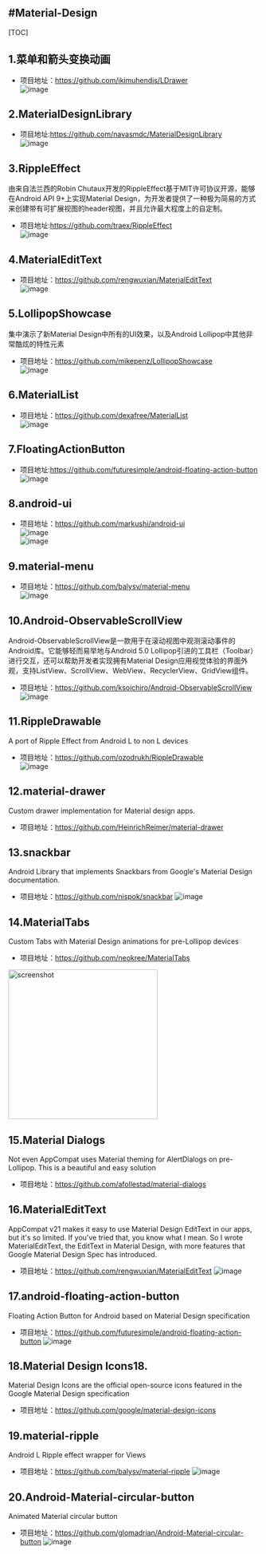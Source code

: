 #Material-Design
------
[TOC]

## 1.菜单和箭头变换动画  
* 项目地址：https://github.com/ikimuhendis/LDrawer  
![image](https://raw.githubusercontent.com/IkiMuhendis/LDrawer/master/images/animated.gif)  

## 2.MaterialDesignLibrary  
* 项目地址:https://github.com/navasmdc/MaterialDesignLibrary  
![image](https://github.com/navasmdc/MaterialDesignLibrary/blob/master/images/color_selector.png)  

## 3.RippleEffect  
由来自法兰西的Robin Chutaux开发的RippleEffect基于MIT许可协议开源，能够在Android API 9+上实现Material   Design，为开发者提供了一种极为简易的方式来创建带有可扩展视图的header视图，并且允许最大程度上的自定制。  
* 项目地址:https://github.com/traex/RippleEffect  
![image](https://github.com/traex/RippleEffect/blob/master/demo.gif)  

## 4.MaterialEditText  
* 项目地址：https://github.com/rengwuxian/MaterialEditText  
![image](https://github.com/rengwuxian/MaterialEditText/blob/master/images/material_edittext.png)  

## 5.LollipopShowcase  
集中演示了新Material Design中所有的UI效果，以及Android Lollipop中其他非常酷炫的特性元素  
* 项目地址：https://github.com/mikepenz/LollipopShowcase  
![image](https://raw.githubusercontent.com/mikepenz/Android-LollipopShowcase/master/DEV/screenshots/screenshot_1_small.jpg)    
## 6.MaterialList  
* 项目地址：https://github.com/dexafree/MaterialList  
![image](https://camo.githubusercontent.com/b71bb064807465b7c9132d7f6072e2064f01fb85/687474703a2f2f692e696d6775722e636f6d2f454e78554741772e706e67)  

## 7.FloatingActionButton  
* 项目地址:https://github.com/futuresimple/android-floating-action-button  
![image](https://github.com/futuresimple/android-floating-action-button/blob/master/screenshots/menu.gif)  

## 8.android-ui  
* 项目地址：https://github.com/markushi/android-ui  
![image](https://raw.githubusercontent.com/markushi/android-ui/master/example-action.gif)  
![image](https://raw.githubusercontent.com/markushi/android-ui/master/example-reveal.gif)  

## 9.material-menu   
* 项目地址：https://github.com/balysv/material-menu  
![image](http://cms.csdnimg.cn/article/201411/21/546f0b8672e44.jpg)  

## 10.Android-ObservableScrollView 
Android-ObservableScrollView是一款用于在滚动视图中观测滚动事件的Android库。它能够轻而易举地与Android 5.0 Lollipop引进的工具栏（Toolbar）进行交互，还可以帮助开发者实现拥有Material Design应用视觉体验的界面外观，支持ListView、ScrollView、WebView、RecyclerView、GridView组件。  
* 项目地址：https://github.com/ksoichiro/Android-ObservableScrollView  
![image](https://github.com/ksoichiro/Android-ObservableScrollView/blob/master/observablescrollview-samples/demo12.gif)

## 11.RippleDrawable
A port of Ripple Effect from Android L to non L devices  
* 项目地址：https://github.com/ozodrukh/RippleDrawable  
![image](http://img.youtube.com/vi/DxMJxm9qd5c/0.jpg)

## 12.material-drawer
Custom drawer implementation for Material design apps.
* 项目地址：https://github.com/HeinrichReimer/material-drawer

## 13.snackbar
Android Library that implements Snackbars from Google's Material Design documentation.
* 项目地址：https://github.com/nispok/snackbar
![image](https://github.com/nispok/snackbar/raw/master/art/home-2line.png)

## 14.MaterialTabs
Custom Tabs with Material Design animations for pre-Lollipop devices
* 项目地址：https://github.com/neokree/MaterialTabs
<img src="https://raw.github.com/neokree/MaterialTabs/master/screen-icon.png" alt="screenshot" width="300px" height="auto" />

## 15.Material Dialogs
Not even AppCompat uses Material theming for AlertDialogs on pre-Lollipop. This is a beautiful and easy solution
* 项目地址：https://github.com/afollestad/material-dialogs

## 16.MaterialEditText
AppCompat v21 makes it easy to use Material Design EditText in our apps, but it's so limited. If you've tried that, you know what I mean. So I wrote MaterialEditText, the EditText in Material Design, with more features that Google Material Design Spec has introduced.
* 项目地址：https://github.com/rengwuxian/MaterialEditText
![image](https://github.com/rengwuxian/MaterialEditText/blob/master/images/material_edittext.png)

## 17.android-floating-action-button
Floating Action Button for Android based on Material Design specification
* 项目地址：https://github.com/futuresimple/android-floating-action-button
![image](https://github.com/futuresimple/android-floating-action-button/blob/master/screenshots/buttons.png)

## 18.Material Design Icons18.
Material Design Icons are the official open-source icons featured in the Google Material Design specification
* 项目地址：https://github.com/google/material-design-icons

## 19.material-ripple
Android L Ripple effect wrapper for Views
* 项目地址：https://github.com/balysv/material-ripple
![image](https://camo.githubusercontent.com/a39897ad0553f7c3e75fc9663af89afbab8c49d2/68747470733a2f2f7261772e6769746875622e636f6d2f62616c7973762f6d6174657269616c2d726970706c652f6d61737465722f6172742f64656d6f2e676966)

## 20.Android-Material-circular-button
Animated Material circular button
* 项目地址：https://github.com/glomadrian/Android-Material-circular-button
![image](https://raw.githubusercontent.com/glomadrian/Material-circular-button/master/images/sample.gif)
